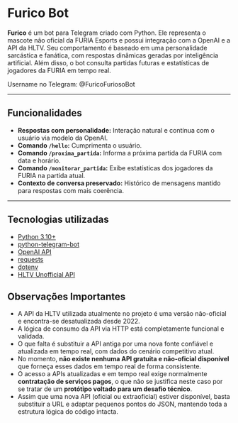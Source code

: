 # Furico Bot

**Furico** é um bot para Telegram criado com Python. Ele representa o mascote não oficial da FURIA Esports e possui integração com a OpenAI e a API da HLTV. Seu comportamento é baseado em uma personalidade sarcástica e fanática, com respostas dinâmicas geradas por inteligência artificial. Além disso, o bot consulta partidas futuras e estatísticas de jogadores da FURIA em tempo real.

Username no Telegram: @FuricoFuriosoBot

---

## Funcionalidades

- **Respostas com personalidade:** Interação natural e contínua com o usuário via modelo da OpenAI.
- **Comando `/hello`:** Cumprimenta o usuário.
- **Comando `/proxima_partida`:** Informa a próxima partida da FURIA com data e horário.
- **Comando `/monitorar_partida`:** Exibe estatísticas dos jogadores da FURIA na partida atual.
- **Contexto de conversa preservado:** Histórico de mensagens mantido para respostas com mais coerência.

---

## Tecnologias utilizadas

- [Python 3.10+](https://www.python.org/)
- [python-telegram-bot](https://docs.python-telegram-bot.org/en/stable/)
- [OpenAI API](https://platform.openai.com/)
- [requests](https://docs.python-requests.org/)
- [dotenv](https://pypi.org/project/python-dotenv/)
- [HLTV Unofficial API](https://hltv-api.vercel.app/)

## Observações Importantes

- A API da HLTV utilizada atualmente no projeto é uma versão não-oficial e encontra-se desatualizada desde 2022.
- A lógica de consumo da API via HTTP está completamente funcional e validada.
- O que falta é substituir a API antiga por uma nova fonte confiável e atualizada em tempo real, com dados do cenário competitivo atual.
- No momento, **não existe nenhuma API gratuita e não-oficial disponível** que forneça esses dados em tempo real de forma consistente.
- O acesso a APIs atualizadas e em tempo real exige normalmente **contratação de serviços pagos**, o que não se justifica neste caso por se tratar de um **protótipo voltado para um desafio técnico**.
- Assim que uma nova API (oficial ou extraoficial) estiver disponível, basta substituir a URL e adaptar pequenos pontos do JSON, mantendo toda a estrutura lógica do código intacta.